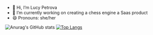 - 👋 Hi, I’m Lucy Petrova
- 👀 I’m currently working on creating a chess engine a Saas product
- 😄 Pronouns: she/her

![Anurag's GitHub stats](https://github-readme-stats.vercel.app/api?username=lucypetrova22&show_icons=true)
[![Top Langs](https://github-readme-stats.vercel.app/api/top-langs/?username=lucypetrova22&layout=compact)](https://github.com/anuraghazra/github-readme-stats)
